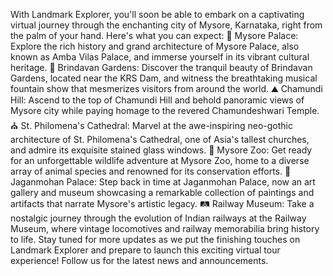 With Landmark Explorer, you'll soon be able to embark on a captivating virtual journey through the enchanting city of Mysore, Karnataka, right from the palm of your hand. Here's what you can expect:
🏰 Mysore Palace: Explore the rich history and grand architecture of Mysore Palace, also known as Amba Vilas Palace, and immerse yourself in its vibrant cultural heritage.
🌳 Brindavan Gardens: Discover the tranquil beauty of Brindavan Gardens, located near the KRS Dam, and witness the breathtaking musical fountain show that mesmerizes visitors from around the world.
⛰️ Chamundi Hill: Ascend to the top of Chamundi Hill and behold panoramic views of Mysore city while paying homage to the revered Chamundeshwari Temple.
⛪ St. Philomena's Cathedral: Marvel at the awe-inspiring neo-gothic architecture of St. Philomena's Cathedral, one of Asia's tallest churches, and admire its exquisite stained glass windows.
🦁 Mysore Zoo: Get ready for an unforgettable wildlife adventure at Mysore Zoo, home to a diverse array of animal species and renowned for its conservation efforts.
🎨 Jaganmohan Palace: Step back in time at Jaganmohan Palace, now an art gallery and museum showcasing a remarkable collection of paintings and artifacts that narrate Mysore's artistic legacy.
🛤️ Railway Museum: Take a nostalgic journey through the evolution of Indian railways at the Railway Museum, where vintage locomotives and railway memorabilia bring history to life.
Stay tuned for more updates as we put the finishing touches on Landmark Explorer and prepare to launch this exciting virtual tour experience! Follow us for the latest news and announcements.
